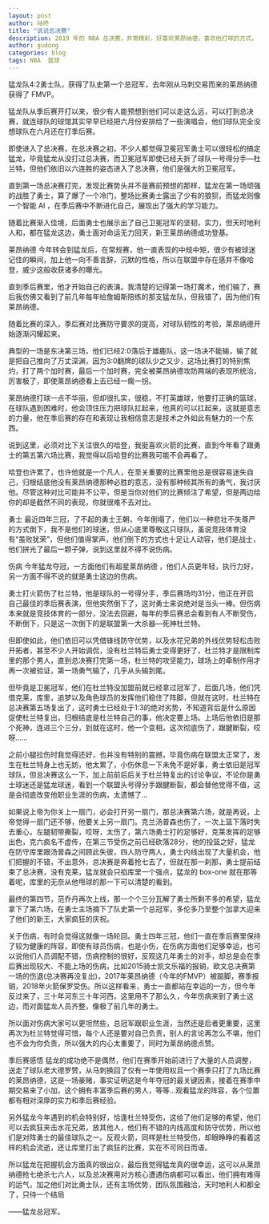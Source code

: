 ```yaml
---
layout: post
author: 咕咚
title: "说说总决赛"
description: 2019 年的 NBA 总决赛，非常精彩，好喜欢莱昂纳德，喜欢他打球的方式。
author: gudong
categories: blog 
tags: NBA  篮球 
---
```



猛龙队4:2勇士队，获得了队史第一个总冠军，去年刚从马刺交易而来的莱昂纳德获得了 FMVP。

猛龙队从季后赛开打以来，很少有人能预想到他们可以走这么远，可以打到总决赛，就连球队的球馆其实早早已经把六月份安排给了一些演唱会，他们球队完全没想球队在六月还在打季后赛。

即使进入了总决赛，在总决赛之初，不少人都觉得卫冕冠军勇士可以很轻松的搞定猛龙，毕竟猛龙从没打过总决赛，而卫冕冠军即使已经夭折了球队一号得分手—杜兰特，但他们依旧以六连胜的姿态进入了总决赛，他们是强大的卫冕冠军。

直到第一场总决赛打完，发现比赛势头并不是赛前预想的那样，猛龙在第一场顽强的战胜了勇士，算了爆了一个冷门，整场比赛勇士露出了少有的狼狈，而猛龙则像一个智能 AI ，在季后赛中不断进化自己，展现出了强大的学习能力。

随着比赛渐入佳境，后面勇士也展示出了自己卫冕冠军的坚韧，实力，但天时地利人和，都在猛龙这边，勇士面对命运无力回天，新王莱昂纳德成功登基。

莱昂纳德
今年转会到猛龙后，在常规赛，他一直表现的中规中矩，很少有被球迷记住的瞬间，加上他一向不善言辞，沉默的性格，所以在联盟中存在感并不像哈登，威少这般收获诸多的曝光。



直到季后赛里，他才开始自己的表演。我清楚的记得第一场打魔术，他们输了，赛后我仿佛又看到了前几年每年给詹姆斯陪练的那支猛龙队，但我错了，因为他们有莱昂纳德。

随着比赛的深入，季后赛对比赛防守要求的提高，对球队韧性的考验，莱昂纳德开始逐渐闪耀起来。

典型的一场是东决第三场，他们已经2:0落后于雄鹿队，这一场决不能输，输了就是把自己推向了万丈深渊，因为3:0翻牌的球队少之又少，这场比赛打的特别焦灼，打了两个加时赛，最后一个加时赛，完全被莱昂纳德攻防两端的表现所统治，厉害极了，即使莱昂纳德看上去已经一瘸一拐。

莱昂纳德打球一点不华丽，但却很扎实，很稳，不打英雄球，他要打正确的篮球，在球队遇到困难时，他会顶住压力把球队扛起来，他真的可以扛起来，这就是意志的力量，他在季后赛的存在和表现让我相信意志是技术之外如此有魅力的一个东西。



说到这里，必须对比下关注很久的哈登，我挺喜欢火箭的比赛，直到今年看了跟勇士的第五第六场比赛，我觉得以后哈登的比赛我可能不会再看了。

哈登也许累了，也许他就是一个凡人，在至关重要的比赛里他总是很容易迷失自己，归根结底他没有莱昂纳德那种必胜的意志，没有那种倾其所有的勇气，我讨厌他。尽管这种对比可能并不公平，但是当你对他们的比赛倾注了希望，但是两边给你的却是截然不同的表现，你就很难不去对比。

勇士
最近四年三冠，了不起的勇士王朝，今年倒塌了，他们以一种悲壮不失尊严的方式倒下，我不是他们的球迷，但从心底里尊敬这只球队，虽说竞技体育没有“虽败犹荣”，但他们值得掌声，他们倒下的方式也十足让人动容，他们是战士，他们拼光了最后一颗子弹，说到这里就不得不说伤病。

伤病
今年猛龙夺冠，一方面他们有超星莱昂纳德 ，他们人员更年轻，执行力好，另一方面不得不说的就是勇士这边的伤病。



勇士打火箭伤了杜兰特，他是球队的一号得分手，季后赛场均31分，他正在开启自己最佳的季后赛表演，但他突然倒下了，这对勇士来说绝对是当头一棒。但伤病本来就是竞技体育的一部分，没法去回避，每年的季后赛总会看到有人不断受伤，不断倒下，只是这一次倒下的是联盟第一大杀器—死神杜兰特。

但即使如此，他们依旧可以凭借锋线防守优势，以及水花兄弟的外线优势轻松击败开拓者，甚至不少人开始调侃，没有杜兰特后勇士变得更好了，杜兰特才是限制库里的那个男人，直到总决赛打完第一场，杜兰特的攻坚能力，球场上的牵制作用才再一次被验证，第一场勇气输了，几乎从头输到尾。

但毕竟是卫冕冠军，他们在杜兰特没加盟前就已经拿过冠军了，后面几场，他们凭借克莱，库里，追梦以及角色球员的发挥他们稳住了阵脚，但就在这时，杜兰特在总决赛第五场复出了，这时勇士已经处于1:3的绝对劣势，不知道背后是什么原因促使杜兰特复出，归根结底是杜兰特自己的事，他决定要上场。上场后他依旧是那个死神，连进三个三分，到就在这时，他一个变相，这次彻底伤了，跟腱断裂，哎呀……

之前小腿拉伤时我觉得还好，也并没有特别的震撼，毕竟伤病在联盟太正常了，发生在杜兰特身上也无妨，他太累了，小伤休息一下未免不是好事，勇士依旧是冠军球队，但总决赛这么一下，加上前前后后关于杜兰特复出的讨论争议，不论你是勇士球迷还是猛龙球迷，看到一个联盟头号得分手跟腱断裂，都会替他觉得不值，这是会彻底改变他职业生涯的伤病，太遗憾了…



如果说上帝为你关上一扇门，必会打开另一扇门，那总决赛第六场，就是再说，上帝觉得一扇门还不够，他要关上另一扇门。克兰汤普森也伤了，一次上篮下落时失去重心，左腿韧带撕裂，哎呀，太伤了，第六场勇士打的足够好，克莱发挥的足够出色，克六疯名不虚传，在第三节受伤之前已经砍落28分，他的投篮之好，猛龙在防守库里跟汤普森之间顾此失彼，四人防守两人，勇士内线出现了大量机会，他们把握的不错，不出意外，总决赛是奔着抢七去了，但就在那一刹那，勇士提前结束了总决赛，没有克莱，猛龙就会只掐库里一个强点，猛龙的 box-one 就在那等着呢，库里的无奈从他甩球的那一下可以清楚的看到。

最终的第四节，范乔丹再次上线，那一个个三分瓦解了勇士所剩不多的希望，猛龙拿下了第六场，在勇士主场摘下了队史第一个总冠军，多伦多乃至整个加拿大迎来了他们的新王，大家疯狂的庆祝。



关于伤病，有时会觉得这就像一场轮回。勇士四年三冠，他们一直在季后赛里保持了较为健康的阵容，即使有球员伤病，也是小伤，在伤病方面他们足够幸运，也可以说他们人员调配不错，伤病控制的很好，反观这几年勇士的对手，却总是会在季后赛出现较大、不能上场的伤病，比如2015骑士凯文乐福的报销，欧文总决赛第一场的伤退(总决赛再没复出)，2017年莱昂纳德（今年的FMVP）被踮脚，赛季报销，2018年火箭保罗受伤。所以这样看来，勇士一直都站在幸运的一方，但今年反过来了，三十年河东三十年河西，这里用不了那么久，今年伤病来到了勇士这边，而对面猛龙人员齐整，像极了前几年的勇士。

所以面对伤病大家可以更坦然些，总冠军跟职业生涯，当然还是后者更重要，这里再次为杜兰特觉得可惜，每个人还是要对自己负责，别人的言论再怎么不堪，他们也不会为你负责，所以强大的内心太重要了，同时为莱昂纳德点赞。

季后赛感悟
猛龙的成功绝不是偶然，他们在赛季开始前进行了大量的人员调整，送走了球队老大德罗赞，从马刺换回了仅有一年使用权且一个赛季只打了九场比赛的莱昂纳德，这是一场豪赌，事实证明这是今年夺冠的最关键因素，接着在赛季中期交易来了小加，这个拥有丰富季后赛的男人，等等…观看猛龙的阵容，各个位置都有相对深厚的实力和季后赛经验。

另外猛龙今年遇到的机会特别好，恰逢杜兰特受伤，这给了他们足够的希望，他们可以去疯狂夹击水花兄弟，放其他人，他们有不错的内线高度和防守优势，所以他们是对阵勇士的最佳球队之一。反观火箭，同样是杜兰特受伤，却眼睁睁的看着这样的机会流逝，还让库里打出了疯狂的比赛，实在不可同日而语。

所以猛龙在把握机会方面真的很出众，最后我觉得猛龙真的很幸运，这可以从莱昂纳德抢七绝杀七六人，以及总决赛用对方核心遭遇伤病都可以看出，他们拥有难得的运气，加之他们对比勇士队，还有主场优势，团队氛围融洽，天时地利人和都全了，只待一个结局

——猛龙总冠军。